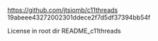 https://github.com/jtsiomb/c11threads
19abeee43272002301ddece2f7d5df37394bb54f

License in root dir README_c11threads
